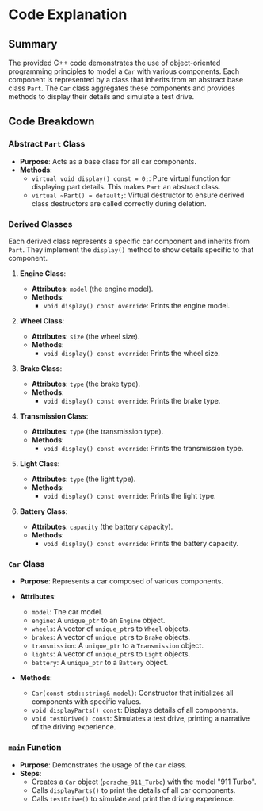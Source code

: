 # Code Explanation

## Summary

The provided C++ code demonstrates the use of object-oriented programming principles to model a `Car` with various components. Each component is represented by a class that inherits from an abstract base class `Part`. The `Car` class aggregates these components and provides methods to display their details and simulate a test drive.

## Code Breakdown

### Abstract `Part` Class

- **Purpose**: Acts as a base class for all car components.
- **Methods**:
  - `virtual void display() const = 0;`: Pure virtual function for displaying part details. This makes `Part` an abstract class.
  - `virtual ~Part() = default;`: Virtual destructor to ensure derived class destructors are called correctly during deletion.

### Derived Classes

Each derived class represents a specific car component and inherits from `Part`. They implement the `display()` method to show details specific to that component.

1. **Engine Class**:
   - **Attributes**: `model` (the engine model).
   - **Methods**:
     - `void display() const override`: Prints the engine model.

2. **Wheel Class**:
   - **Attributes**: `size` (the wheel size).
   - **Methods**:
     - `void display() const override`: Prints the wheel size.

3. **Brake Class**:
   - **Attributes**: `type` (the brake type).
   - **Methods**:
     - `void display() const override`: Prints the brake type.

4. **Transmission Class**:
   - **Attributes**: `type` (the transmission type).
   - **Methods**:
     - `void display() const override`: Prints the transmission type.

5. **Light Class**:
   - **Attributes**: `type` (the light type).
   - **Methods**:
     - `void display() const override`: Prints the light type.

6. **Battery Class**:
   - **Attributes**: `capacity` (the battery capacity).
   - **Methods**:
     - `void display() const override`: Prints the battery capacity.

### `Car` Class

- **Purpose**: Represents a car composed of various components.
- **Attributes**:
  - `model`: The car model.
  - `engine`: A `unique_ptr` to an `Engine` object.
  - `wheels`: A vector of `unique_ptr`s to `Wheel` objects.
  - `brakes`: A vector of `unique_ptr`s to `Brake` objects.
  - `transmission`: A `unique_ptr` to a `Transmission` object.
  - `lights`: A vector of `unique_ptr`s to `Light` objects.
  - `battery`: A `unique_ptr` to a `Battery` object.

- **Methods**:
  - `Car(const std::string& model)`: Constructor that initializes all components with specific values.
  - `void displayParts() const`: Displays details of all components.
  - `void testDrive() const`: Simulates a test drive, printing a narrative of the driving experience.

### `main` Function

- **Purpose**: Demonstrates the usage of the `Car` class.
- **Steps**:
  - Creates a `Car` object (`porsche_911_Turbo`) with the model "911 Turbo".
  - Calls `displayParts()` to print the details of all car components.
  - Calls `testDrive()` to simulate and print the driving experience.
